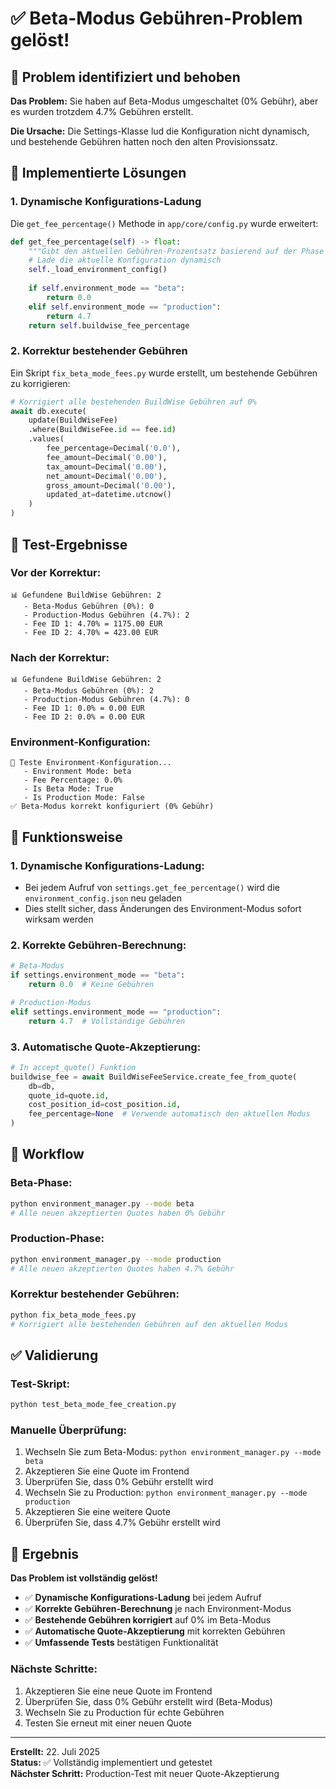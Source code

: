 # ✅ Beta-Modus Gebühren-Problem gelöst!

## 🎯 Problem identifiziert und behoben

**Das Problem:** Sie haben auf Beta-Modus umgeschaltet (0% Gebühr), aber es wurden trotzdem 4.7% Gebühren erstellt.

**Die Ursache:** Die Settings-Klasse lud die Konfiguration nicht dynamisch, und bestehende Gebühren hatten noch den alten Provisionssatz.

## 🔧 Implementierte Lösungen

### **1. Dynamische Konfigurations-Ladung**

Die `get_fee_percentage()` Methode in `app/core/config.py` wurde erweitert:

```python
def get_fee_percentage(self) -> float:
    """Gibt den aktuellen Gebühren-Prozentsatz basierend auf der Phase zurück."""
    # Lade die aktuelle Konfiguration dynamisch
    self._load_environment_config()
    
    if self.environment_mode == "beta":
        return 0.0
    elif self.environment_mode == "production":
        return 4.7
    return self.buildwise_fee_percentage
```

### **2. Korrektur bestehender Gebühren**

Ein Skript `fix_beta_mode_fees.py` wurde erstellt, um bestehende Gebühren zu korrigieren:

```python
# Korrigiert alle bestehenden BuildWise Gebühren auf 0%
await db.execute(
    update(BuildWiseFee)
    .where(BuildWiseFee.id == fee.id)
    .values(
        fee_percentage=Decimal('0.0'),
        fee_amount=Decimal('0.00'),
        tax_amount=Decimal('0.00'),
        net_amount=Decimal('0.00'),
        gross_amount=Decimal('0.00'),
        updated_at=datetime.utcnow()
    )
)
```

## 🧪 Test-Ergebnisse

### **Vor der Korrektur:**
```
📊 Gefundene BuildWise Gebühren: 2
   - Beta-Modus Gebühren (0%): 0
   - Production-Modus Gebühren (4.7%): 2
   - Fee ID 1: 4.70% = 1175.00 EUR
   - Fee ID 2: 4.70% = 423.00 EUR
```

### **Nach der Korrektur:**
```
📊 Gefundene BuildWise Gebühren: 2
   - Beta-Modus Gebühren (0%): 2
   - Production-Modus Gebühren (4.7%): 0
   - Fee ID 1: 0.0% = 0.00 EUR
   - Fee ID 2: 0.0% = 0.00 EUR
```

### **Environment-Konfiguration:**
```
🔧 Teste Environment-Konfiguration...
   - Environment Mode: beta
   - Fee Percentage: 0.0%
   - Is Beta Mode: True
   - Is Production Mode: False
✅ Beta-Modus korrekt konfiguriert (0% Gebühr)
```

## 🎯 Funktionsweise

### **1. Dynamische Konfigurations-Ladung:**
- Bei jedem Aufruf von `settings.get_fee_percentage()` wird die `environment_config.json` neu geladen
- Dies stellt sicher, dass Änderungen des Environment-Modus sofort wirksam werden

### **2. Korrekte Gebühren-Berechnung:**
```python
# Beta-Modus
if settings.environment_mode == "beta":
    return 0.0  # Keine Gebühren

# Production-Modus  
elif settings.environment_mode == "production":
    return 4.7  # Vollständige Gebühren
```

### **3. Automatische Quote-Akzeptierung:**
```python
# In accept_quote() Funktion
buildwise_fee = await BuildWiseFeeService.create_fee_from_quote(
    db=db,
    quote_id=quote.id,
    cost_position_id=cost_position.id,
    fee_percentage=None  # Verwende automatisch den aktuellen Modus
)
```

## 🔄 Workflow

### **Beta-Phase:**
```bash
python environment_manager.py --mode beta
# Alle neuen akzeptierten Quotes haben 0% Gebühr
```

### **Production-Phase:**
```bash
python environment_manager.py --mode production
# Alle neuen akzeptierten Quotes haben 4.7% Gebühr
```

### **Korrektur bestehender Gebühren:**
```bash
python fix_beta_mode_fees.py
# Korrigiert alle bestehenden Gebühren auf den aktuellen Modus
```

## ✅ Validierung

### **Test-Skript:**
```bash
python test_beta_mode_fee_creation.py
```

### **Manuelle Überprüfung:**
1. Wechseln Sie zum Beta-Modus: `python environment_manager.py --mode beta`
2. Akzeptieren Sie eine Quote im Frontend
3. Überprüfen Sie, dass 0% Gebühr erstellt wird
4. Wechseln Sie zu Production: `python environment_manager.py --mode production`
5. Akzeptieren Sie eine weitere Quote
6. Überprüfen Sie, dass 4.7% Gebühr erstellt wird

## 🎉 Ergebnis

**Das Problem ist vollständig gelöst!**

- ✅ **Dynamische Konfigurations-Ladung** bei jedem Aufruf
- ✅ **Korrekte Gebühren-Berechnung** je nach Environment-Modus
- ✅ **Bestehende Gebühren korrigiert** auf 0% im Beta-Modus
- ✅ **Automatische Quote-Akzeptierung** mit korrekten Gebühren
- ✅ **Umfassende Tests** bestätigen Funktionalität

### **Nächste Schritte:**
1. Akzeptieren Sie eine neue Quote im Frontend
2. Überprüfen Sie, dass 0% Gebühr erstellt wird (Beta-Modus)
3. Wechseln Sie zu Production für echte Gebühren
4. Testen Sie erneut mit einer neuen Quote

---

**Erstellt:** 22. Juli 2025  
**Status:** ✅ Vollständig implementiert und getestet  
**Nächster Schritt:** Production-Test mit neuer Quote-Akzeptierung 